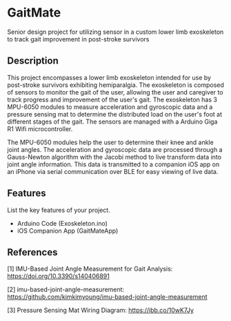 # GaitMate
Senior design project for utilizing sensor in a custom lower limb exoskeleton to track gait improvement in post-stroke survivors

## Description

This project encompasses a lower limb exoskeleton intended for use by post-stroke survivors exhibiting hemiparalgia. The exoskeleton is composed of sensors to monitor the gait of the user, allowing the user and caregiver to track progress and improvement of the user's gait. The exoskeleton has 3 MPU-6050 modules to measure acceleration and gyroscopic data and a pressure sensing mat to determine the distributed load on the user's foot at different stages of the gait. The sensors are managed with a Arduino Giga R1 Wifi microcontroller.

The MPU-6050 modules help the user to determine their knee and ankle joint angles. The acceleration and gyroscopic data are processed through a Gauss-Newton algorithm with the Jacobi method to live transform data into joint angle information. This data is transmitted to a companion iOS app on an iPhone via serial communication over BLE for easy viewing of live data.

## Features

List the key features of your project.

- Arduino Code (Exoskeleton.ino)
- iOS Companion App (GaitMateApp)

## References
[1] IMU-Based Joint Angle Measurement for Gait Analysis: https://doi.org/10.3390/s140406891

[2] imu-based-joint-angle-measurement: https://github.com/kimkimyoung/imu-based-joint-angle-measurement

[3] Pressure Sensing Mat Wiring Diagram: https://ibb.co/10wK7Jy
